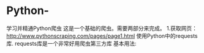 # Python-
学习并精通Python爬虫
这是一个基础的爬虫。需要两部分来完成。
1.获取网页：http://www.pythonscraping.com/pages/page1.html 使用Python中的requests库.
requests库是一个非常好用爬虫第三方库
基本用法:
